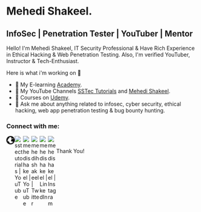 # Mehedi Shakeel. 
## InfoSec | Penetration Tester | YouTuber | Mentor
Hello! I'm Mehedi Shakeel, IT Security Professional & Have Rich Experience in Ethical Hacking & Web Penetration Testing. Also, I'm verified YouTuber, Instructor & Tech-Enthusiast. 

Here is what i'm working on 👋
- 🔭 My E-learning [Academy](https://academy.mehedishakeel.com).
- 🔭 My YouTube Channels [SSTec Tutorials](https://youtube.com/sstectutorials) and [Mehedi Shakeel](https://youtube.com/mehedishakeel).
- 🔭 Courses on [Udemy](https://www.udemy.com/user/mehedishakeel/).
- 💬 Ask me about anything related to infosec, cyber security, ethical hacking, web app penetration testing & bug bounty hunting.

### Connect with me:

[<img align="left" alt="mehedishakeel.online" width="22px" src="https://raw.githubusercontent.com/iconic/open-iconic/master/svg/globe.svg" />](https://mehedishakeel.com)
[<img align="left" alt="sstectutorials | YouTube" width="22px" src="https://cdn.jsdelivr.net/npm/simple-icons@v3/icons/youtube.svg" />](https://youtube.com/sstectutorials)
[<img align="left" alt="mehedishakeel | YouTube" width="22px" src="https://cdn.jsdelivr.net/npm/simple-icons@v3/icons/youtube.svg" />](https://youtube.com/mehedishakeel)
[<img align="left" alt="mehedihshakeel | Twitter" width="22px" src="https://cdn.jsdelivr.net/npm/simple-icons@v3/icons/twitter.svg" />](https://twitter.com/mehedishakeel)
[<img align="left" alt="mehedishakeel | LinkedIn" width="22px" src="https://cdn.jsdelivr.net/npm/simple-icons@v3/icons/linkedin.svg" />](https://www.linkedin.com/in/mehedishakeel)
[<img align="left" alt="mehedishakeel | Instagram" width="22px" src="https://cdn.jsdelivr.net/npm/simple-icons@v3/icons/instagram.svg" />](http://instagram.com/mehedishakeel/)
<br>

Thank You!

